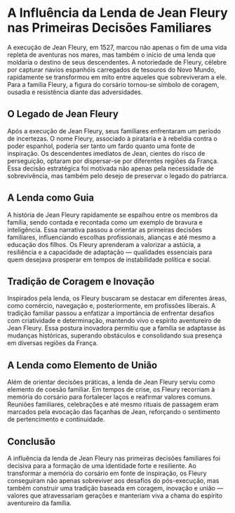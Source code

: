 # A Influência da Lenda de Jean Fleury nas Primeiras Decisões Familiares

A execução de Jean Fleury, em 1527, marcou não apenas o fim de uma vida repleta de aventuras nos mares, mas também o início de uma lenda que moldaria o destino de seus descendentes. A notoriedade de Fleury, célebre por capturar navios espanhóis carregados de tesouros do Novo Mundo, rapidamente se transformou em mito entre aqueles que sobreviveram a ele. Para a família Fleury, a figura do corsário tornou-se símbolo de coragem, ousadia e resistência diante das adversidades.

## O Legado de Jean Fleury

Após a execução de Jean Fleury, seus familiares enfrentaram um período de incertezas. O nome Fleury, associado à pirataria e à rebeldia contra o poder espanhol, poderia ser tanto um fardo quanto uma fonte de inspiração. Os descendentes imediatos de Jean, cientes do risco de perseguição, optaram por dispersar-se por diferentes regiões da França. Essa decisão estratégica foi motivada não apenas pela necessidade de sobrevivência, mas também pelo desejo de preservar o legado do patriarca.

## A Lenda como Guia

A história de Jean Fleury rapidamente se espalhou entre os membros da família, sendo contada e recontada como um exemplo de bravura e inteligência. Essa narrativa passou a orientar as primeiras decisões familiares, influenciando escolhas profissionais, alianças e até mesmo a educação dos filhos. Os Fleury aprenderam a valorizar a astúcia, a resiliência e a capacidade de adaptação — qualidades essenciais para quem desejava prosperar em tempos de instabilidade política e social.

## Tradição de Coragem e Inovação

Inspirados pela lenda, os Fleury buscaram se destacar em diferentes áreas, como comércio, navegação e, posteriormente, em profissões liberais. A tradição familiar passou a enfatizar a importância de enfrentar desafios com criatividade e determinação, mantendo vivo o espírito aventureiro de Jean Fleury. Essa postura inovadora permitiu que a família se adaptasse às mudanças históricas, superando obstáculos e consolidando sua presença em diversas regiões da França.

## A Lenda como Elemento de União

Além de orientar decisões práticas, a lenda de Jean Fleury serviu como elemento de coesão familiar. Em tempos de crise, os Fleury recorriam à memória do corsário para fortalecer laços e reafirmar valores comuns. Reuniões familiares, celebrações e até mesmo rituais de passagem eram marcados pela evocação das façanhas de Jean, reforçando o sentimento de pertencimento e continuidade.

## Conclusão

A influência da lenda de Jean Fleury nas primeiras decisões familiares foi decisiva para a formação de uma identidade forte e resiliente. Ao transformar a memória do corsário em fonte de inspiração, os Fleury conseguiram não apenas sobreviver aos desafios do pós-execução, mas também construir uma tradição baseada em coragem, inovação e união — valores que atravessariam gerações e manteriam viva a chama do espírito aventureiro da família.
